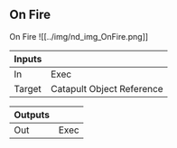 ## On Fire
On Fire
![[../img/nd_img_OnFire.png]]

|Inputs||
|--|--|
| In | Exec |
| Target | Catapult Object Reference |

|Outputs||
|--|--|
| Out | Exec |
